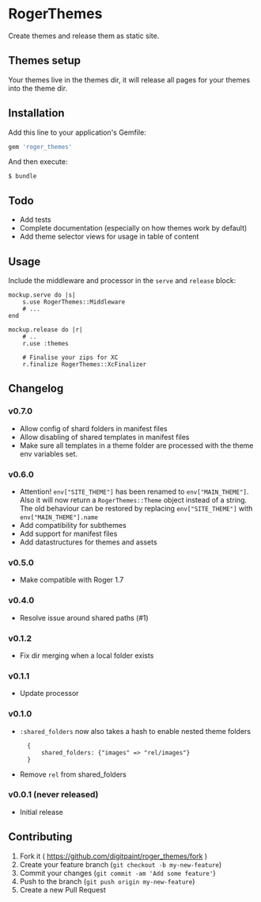 # RogerThemes

Create themes and release them as static site.

## Themes setup

Your themes live in the themes dir, it will release all pages for your themes
into the theme dir.

## Installation

Add this line to your application's Gemfile:

```ruby
gem 'roger_themes'
```

And then execute:

    $ bundle


## Todo

- Add tests
- Complete documentation (especially on how themes work by default)
- Add theme selector views for usage in table of content

## Usage

Include the middleware and processor in the `serve` and `release` block:

```
mockup.serve do |s|
    s.use RogerThemes::Middleware
    # ...
end
```

```
mockup.release do |r|
    # ..
    r.use :themes

    # Finalise your zips for XC
    r.finalize RogerThemes::XcFinalizer
```

## Changelog

### v0.7.0
* Allow config of shard folders in manifest files
* Allow disabling of shared templates in manifest files
* Make sure all templates in a theme folder are processed with the theme env variables set.

### v0.6.0
* Attention! `env["SITE_THEME"]` has been renamed to `env["MAIN_THEME"]`. Also it will now return a `RogerThemes::Theme` object instead of a string. The old behaviour can be restored by replacing `env["SITE_THEME"]` with `env["MAIN_THEME"].name`
* Add compatibility for subthemes
* Add support for manifest files
* Add datastructures for themes and assets

### v0.5.0
* Make compatible with Roger 1.7

### v0.4.0

* Resolve issue around shared paths (#1)

### v0.1.2

* Fix dir merging when a local folder exists

### v0.1.1

* Update processor

### v0.1.0

* `:shared_folders` now also takes a hash to enable nested theme folders
  ```
    {
        shared_folders: {"images" => "rel/images"}
    }
  ```
* Remove `rel` from shared_folders

### v0.0.1 (never released)

* Initial release

## Contributing

1. Fork it ( https://github.com/digitpaint/roger_themes/fork )
2. Create your feature branch (`git checkout -b my-new-feature`)
3. Commit your changes (`git commit -am 'Add some feature'`)
4. Push to the branch (`git push origin my-new-feature`)
5. Create a new Pull Request
